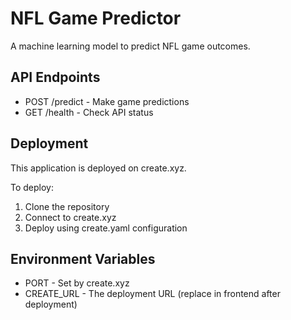 
# NFL Game Predictor

A machine learning model to predict NFL game outcomes.

## API Endpoints

- POST /predict - Make game predictions
- GET /health - Check API status

## Deployment

This application is deployed on create.xyz.

To deploy:
1. Clone the repository
2. Connect to create.xyz
3. Deploy using create.yaml configuration

## Environment Variables

- PORT - Set by create.xyz
- CREATE_URL - The deployment URL (replace in frontend after deployment)

